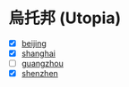 烏托邦 (Utopia)
===============

- [x] [beijing](https://creditbj.jxj.beijing.gov.cn/credit-portal/credit_service/double_catalog)
- [x] [shanghai](https://xyfw.fgw.sh.gov.cn/credit-front/doublepublic/index)
- [ ] [guangzhou](https://credit1.gz.gov.cn/sgs/sgsXkNew)
- [x] [shenzhen](https://www.szcredit.org.cn/#/xygs/xygsList)
